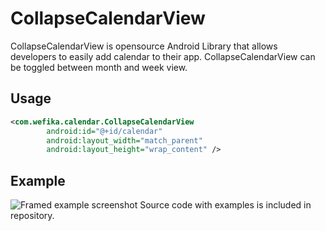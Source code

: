 CollapseCalendarView
====================

CollapseCalendarView is opensource Android Library that allows developers to easily add calendar to
their app. CollapseCalendarView can be toggled between month and week view. 

Usage
-----
```xml
<com.wefika.calendar.CollapseCalendarView
        android:id="@+id/calendar"
        android:layout_width="match_parent"
        android:layout_height="wrap_content" />
```

Example
-------
![Framed example screenshot](https://raw2.github.com/blazsolar/FlowLayout/master/images/framed_example_screenshot.png)
Source code with examples is included in repository.